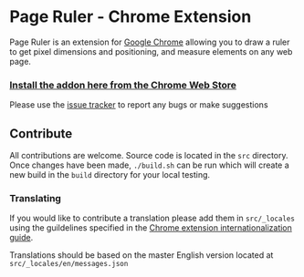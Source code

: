 Page Ruler - Chrome Extension
=============================

Page Ruler is an extension for [Google Chrome](https://www.google.com/chrome) allowing you to
draw a ruler to get pixel dimensions and positioning, and measure elements on any web page.

### [Install the addon here from the Chrome Web Store](https://chrome.google.com/webstore/detail/page-ruler/jlpkojjdgbllmedoapgfodplfhcbnbpn)

Please use the [issue tracker](https://github.com/wrakky/page-ruler/issues) to report any bugs or make suggestions

## Contribute

All contributions are welcome. Source code is located in the `src` directory. Once changes have been made, `./build.sh`
can be run which will create a new build in the `build` directory for your local testing.

### Translating

If you would like to contribute a translation please add them in `src/_locales` using the guildelines specified in the
[Chrome extension internationalization guide](http://developer.chrome.com/extensions/i18n.html).

Translations should be based on the master English version located at `src/_locales/en/messages.json`